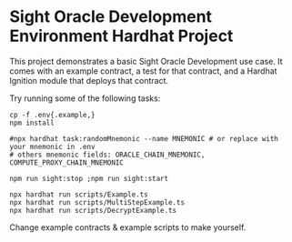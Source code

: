 # Sight Oracle Development Environment Hardhat Project

This project demonstrates a basic Sight Oracle Development use case. It comes with an example contract, a test for that
contract, and a Hardhat Ignition module that deploys that contract.

Try running some of the following tasks:

```shell
cp -f .env{.example,}
npm install

#npx hardhat task:randomMnemonic --name MNEMONIC # or replace with your mnemonic in .env
# others mnemonic fields: ORACLE_CHAIN_MNEMONIC, COMPUTE_PROXY_CHAIN_MNEMONIC

npm run sight:stop ;npm run sight:start

npx hardhat run scripts/Example.ts
npx hardhat run scripts/MultiStepExample.ts
npx hardhat run scripts/DecryptExample.ts
```

Change example contracts & example scripts to make yourself.
